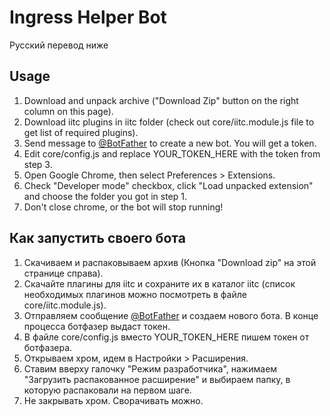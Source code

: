 # Ingress Helper Bot
Русский перевод ниже

## Usage
1. Download and unpack archive ("Download Zip" button on the right column on this page).
2. Download iitc plugins in iitc folder (check out core/iitc.module.js file to get list of required plugins).
2. Send message to [@BotFather](http://telegram.me/botfather) to create a new bot. You will get a token.
3. Edit core/config.js and replace YOUR_TOKEN_HERE with the token from step 3.
4. Open Google Chrome, then select Preferences > Extensions.
5. Check "Developer mode" checkbox, click "Load unpacked extension" and choose the folder you got in step 1.
6. Don't close chrome, or the bot will stop running!

## Как запустить своего бота
1. Скачиваем и распаковываем архив (Кнопка "Download zip" на этой странице справа).
2. Скачайте плагины для iitc и сохраните их в каталог iitc (список необходимых плагинов можно посмотреть в файле core/iitc.module.js).
2. Отправляем сообщение [@BotFather](http://telegram.me/botfather) и создаем нового бота. В конце процесса ботфазер выдаст токен.
4. В файле core/config.js вместо YOUR_TOKEN_HERE пишем токен от ботфазера.
5. Открываем хром, идем в Настройки > Расширения.
6. Ставим вверху галочку "Режим разработчика", нажимаем "Загрузить распакованное расширение" и выбираем папку, в которую распаковали на первом шаге.
7. Не закрывать хром. Сворачивать можно.
